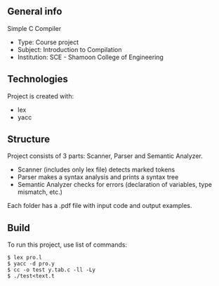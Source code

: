 ## General info
Simple C Compiler 

* Type: Course project
* Subject: Introduction to Compilation
* Institution: SCE - Shamoon College of Engineering
	
## Technologies
Project is created with:
* lex
* yacc

## Structure
Project consists of 3 parts: Scanner, Parser and Semantic Analyzer.

* Scanner (includes only lex file) detects marked tokens
* Parser makes a syntax analysis and prints a syntax tree
* Semantic Analyzer checks for errors (declaration of variables, type mismatch, etc.)

Each folder has a .pdf file with input code and output examples.

## Build
To run this project, use list of commands:

```
$ lex pro.l
$ yacc -d pro.y
$ cc -o test y.tab.c -ll -Ly
$ ./test<text.t
```

